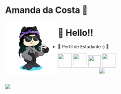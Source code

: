 # Amanda da Costa 🌸

<img align="left" src="octocat-1696530201159.png" width="170" height="170" >

# 👋 Hello!! 
  
- 📖 Perfil de Estudante :) 📖

<code><img loading="lazy" src="https://cdn.jsdelivr.net/gh/devicons/devicon/icons/html5/html5-original-wordmark.svg" width="45" height="45"/></code>  <code><img loading="lazy" src="https://cdn.jsdelivr.net/gh/devicons/devicon/icons/css3/css3-original-wordmark.svg" width="45" height="45"/></code>  <code><img loading="lazy" src="https://cdn.jsdelivr.net/gh/devicons/devicon/icons/javascript/javascript-original.svg" width="40" height="40"/></code>  <code><img loading="lazy" src="https://cdn.jsdelivr.net/gh/devicons/devicon/icons/python/python-original-wordmark.svg" width="45" height="45"/></code> <img align="right" src="gatinho-gato.gif" width="200"> 
<br>
<br>
<br>
<div>
<a href="https://github.com/Amanda2410">
<img align="center" loading="lazy" height="180em" src="https://github-readme-stats.vercel.app/api/top-langs/?username=Amanda2410&layout=compact&langs_count=7&theme=dracula"/>
</div>
